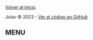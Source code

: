 
[Volver al inicio](https://jolav.me).

Jolav &copy; 2023 - [Ver el código en GitHub](https://github.com/jolav/chuletas)

## MENU
